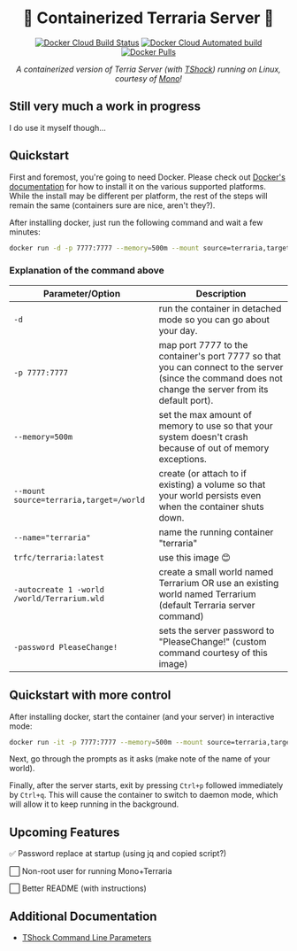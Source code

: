 <div align="center">

# 🚧 Containerized Terraria Server 🚧

[![Docker Cloud Build Status](https://img.shields.io/docker/cloud/build/trfc/terraria?style=flat-square)][dockerHub] [![Docker Cloud Automated build](https://img.shields.io/docker/cloud/automated/trfc/terraria?style=flat-square)][dockerHub] [![Docker Pulls](https://img.shields.io/docker/pulls/trfc/terraria?style=flat-square)][dockerHub]

*A containerized version of Terria Server (with [TShock](https://tshock.co/xf/index.php)) running on Linux, courtesy of [Mono](https://www.mono-project.com/)!*

</div>

## Still very much a work in progress

I do use it myself though...

## Quickstart

First and foremost, you're going to need Docker. Please check out [Docker's documentation](https://docs.docker.com/engine/install/) for how to install it on the various supported platforms. While the install may be different per platform, the rest of the steps will remain the same (containers sure are nice, aren't they?).

After installing docker, just run the following command and wait a few minutes:

```bash
docker run -d -p 7777:7777 --memory=500m --mount source=terraria,target=/world --name="terraria" trfc/terraria:latest -autocreate 1 -world /world/Terrarium.wld
```

### Explanation of the command above

| Parameter/Option | Description |
| - | - |
| `-d` | run the container in detached mode so you can go about your day. |
| `-p 7777:7777` | map port 7777 to the container's port 7777 so that you can connect to the server (since the command does not change the server from its default port). |
| `--memory=500m` | set the max amount of memory to use so that your system doesn't crash because of out of memory exceptions. |
| `--mount source=terraria,target=/world` | create (or attach to if existing) a volume so that your world persists even when the container shuts down. |
| `--name="terraria"` | name the running container "terraria" |
| `trfc/terraria:latest` | use this image 😊 |
| `-autocreate 1 -world /world/Terrarium.wld` | create a small world named Terrarium OR use an existing world named Terrarium (default Terraria server command) |
| `-password PleaseChange!` | sets the server password to "PleaseChange!" (custom command courtesy of this image) |

## Quickstart with more control

After installing docker, start the container (and your server) in interactive mode:

```bash
docker run -it -p 7777:7777 --memory=500m --mount source=terraria,target=/world --name="terraria" trfc/terraria:latest
```

Next, go through the prompts as it asks (make note of the name of your world).

Finally, after the server starts, exit by pressing `Ctrl+p` followed immediately by `Ctrl+q`. This will cause the container to switch to daemon mode, which will allow it to keep running in the background.

## Upcoming Features

✅ Password replace at startup (using jq and copied script?)

⬜ Non-root user for running Mono+Terraria

⬜ Better README (with instructions)

[dockerHub]: https://hub.docker.com/repository/docker/trfc/terraria

## Additional Documentation

* [TShock Command Line Parameters](https://tshock.readme.io/docs/command-line-parameters)
